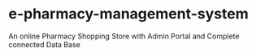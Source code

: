 # e-pharmacy-management-system
An online Pharmacy Shopping Store with Admin Portal and Complete connected Data Base
